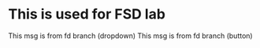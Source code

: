 # This is used for FSD lab

This msg is from fd branch (dropdown)
This msg is from fd branch (button)
